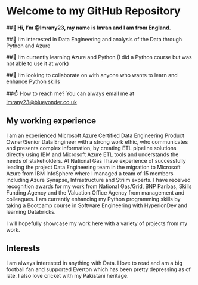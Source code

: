 # Welcome to my GitHub Repository

##**👋 Hi, I’m @Imrany23, my name is Imran and I am from England.**

##👀 I’m interested in Data Engineering and analysis of the Data through Python and Azure

##🌱 I’m currently learning Azure and Python (I did a Python course but was not able to use it at work)

##💞️ I’m looking to collaborate on with anyone who wants to learn and enhance Python skills

##📫 How to reach me? You can always email me at imrany23@blueyonder.co.uk

## My working experience
I am an experienced Microsoft Azure Certified Data Engineering Product Owner/Senior Data Engineer with a strong work ethic, who communicates and presents complex information, by creating ETL pipeline solutions directly using IBM and Microsoft Azure ETL tools and understands the needs of stakeholders. At National Gas I have experience of successfully leading the project Data Engineering team in the migration to Microsoft Azure from IBM InfoSphere where I managed a team of 15 members including Azure Synapse, Infrastructure and Striim experts. I have received recognition awards for my work from National Gas/Grid, BNP Paribas, Skills Funding Agency and the Valuation Office Agency from management and colleagues. I am currently enhancing my Python programming skills by taking a Bootcamp course in Software Engineering with HyperionDev and learning Databricks.

I will hopefully showcase my work here with a variety of projects from my work.

## Interests
I am always interested in anything with Data. I love to read and am a big football fan and supported Everton which has been pretty depressing as of late. I also love cricket with my Pakistani heritage.

<!---
Imrany23/Imrany23 is a ✨ special ✨ repository because its `README.md` (this file) appears on your GitHub profile.
You can click the Preview link to take a look at your changes.
--->

